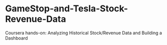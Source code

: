 # GameStop-and-Tesla-Stock-Revenue-Data
Coursera hands-on: Analyzing Historical Stock/Revenue Data and Building a Dashboard
